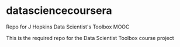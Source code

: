 datasciencecoursera
===================

Repo for J Hopkins Data Scientist's Toolbox MOOC

This is the required repo for the Data Scientist Toolbox course project 
